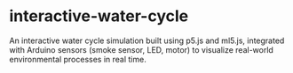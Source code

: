 # interactive-water-cycle
An interactive water cycle simulation built using p5.js and ml5.js, integrated with Arduino sensors (smoke sensor, LED, motor) to visualize real-world environmental processes in real time.
